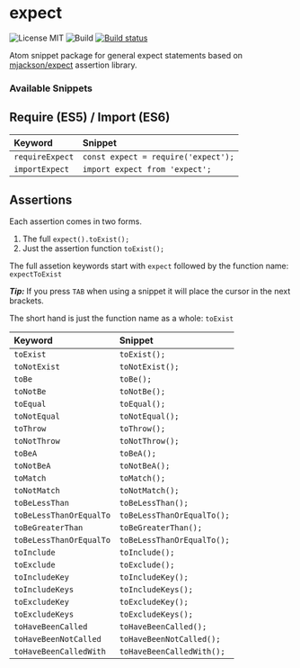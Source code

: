 # expect
![License MIT](https://img.shields.io/badge/license-MIT-blue.svg)
![Build](https://travis-ci.org/MikeBruns/expect.svg?branch=master)
[![Build status](https://ci.appveyor.com/api/projects/status/nivhe14l8dvfgqnl/branch/master?svg=true)](https://ci.appveyor.com/project/MikeBruns/expect/branch/master)

Atom snippet package for general expect statements based on [mjackson/expect](https://github.com/mjackson/expect) assertion library.

### Available Snippets
## Require (ES5) / Import (ES6)
| Keyword         | Snippet      |
|:--------------- |:-------------|
| `requireExpect` | `const expect = require('expect');` |
| `importExpect`  | `import expect from 'expect';`      |

## Assertions
Each assertion comes in two forms.
1. The full `expect().toExist();`
2. Just the assertion function `toExist();`

The full assetion keywords start with `expect` followed by the function name: `expectToExist`

   ***Tip:*** If you press `TAB` when using a snippet it will place the cursor in the next brackets.

The short hand is just the function name as a whole: `toExist`

| Keyword                   | Snippet      |
|:------------------------- |:-------------|
| `toExist`                 | `toExist();` |
| `toNotExist`              | `toNotExist();` |
| `toBe`                    | `toBe();` |
| `toNotBe`                 | `toNotBe();` |
| `toEqual`                 | `toEqual();` |
| `toNotEqual`              | `toNotEqual();` |
| `toThrow`                 | `toThrow();` |
| `toNotThrow`              | `toNotThrow();` |
| `toBeA`                   | `toBeA();` |
| `toNotBeA`                | `toNotBeA();` |
| `toMatch`                 | `toMatch();` |
| `toNotMatch`              | `toNotMatch();` |
| `toBeLessThan`            | `toBeLessThan();` |
| `toBeLessThanOrEqualTo`   | `toBeLessThanOrEqualTo();`|
| `toBeGreaterThan`         | `toBeGreaterThan();` |
| `toBeLessThanOrEqualTo`   | `toBeLessThanOrEqualTo();` |
| `toInclude`               | `toInclude();` |
| `toExclude`               | `toExclude();` |
| `toIncludeKey`            | `toIncludeKey();` |
| `toIncludeKeys`           | `toIncludeKeys();` |
| `toExcludeKey`            | `toExcludeKey();` |
| `toExcludeKeys`           | `toExcludeKeys();` |
| `toHaveBeenCalled`        | `toHaveBeenCalled();` |
| `toHaveBeenNotCalled`     | `toHaveBeenNotCalled();` |
| `toHaveBeenCalledWith`    | `toHaveBeenCalledWith();` |

